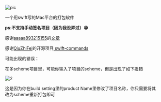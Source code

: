 ![pic](https://static01.imgkr.com/temp/5c72d4df14844960a449af6b73abc36f.png)

一个用swift写的Mac平台的打包软件

**ps:不支持手动签名项目（因为我没弄过）😁**

感谢[aaaaa893215155](https://github.com/aaaaa893215155)的[文章](https://juejin.cn/post/6970958512557916190#heading-10)

感谢[QiuZhiFei](https://github.com/QiuZhiFei)的开源项目[
swift-commands](https://github.com/QiuZhiFei/swift-commands)

可能出现的错误：

在多scheme项目里，可能你输入了项目的scheme，但是出现了如下报错

![2](https://static01.imgkr.com/temp/2fa2e8f5f258477497e1e4f0487d72ee.png)

这是因为你在build setting里的product Name里修改了项目名称，你只需要将其改为scheme重新打包即可